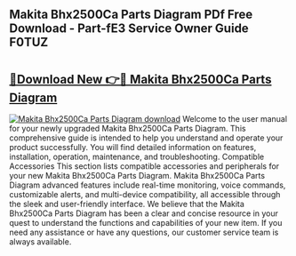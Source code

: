 ## Makita Bhx2500Ca Parts Diagram PDf Free Download - Part-fE3 Service Owner Guide F0TUZ

# <h2><a href="http://dfh6pa1.blite.top/?on=Makita+Bhx2500Ca+Parts+Diagram">🔗Download New 👉🔴 Makita Bhx2500Ca Parts Diagram</a></h2>

[![Makita Bhx2500Ca Parts Diagram download](https://i.imgur.com/lujVjoI.png)](http://dfh6pa1.blite.top/?on=Makita+Bhx2500Ca+Parts+Diagram)
Welcome to the user manual for your newly upgraded Makita Bhx2500Ca Parts Diagram. This comprehensive guide is intended to help you understand and operate your product successfully. You will find detailed information on features, installation, operation, maintenance, and troubleshooting. Compatible Accessories This section lists compatible accessories and peripherals for your new Makita Bhx2500Ca Parts Diagram. Makita Bhx2500Ca Parts Diagram advanced features include real-time monitoring, voice commands, customizable alerts, and multi-device compatibility, all accessible through the sleek and user-friendly interface. We believe that the Makita Bhx2500Ca Parts Diagram has been a clear and concise resource in your quest to understand the functions and capabilities of your new item. If you need any assistance or have any questions, our customer service team is always available.
